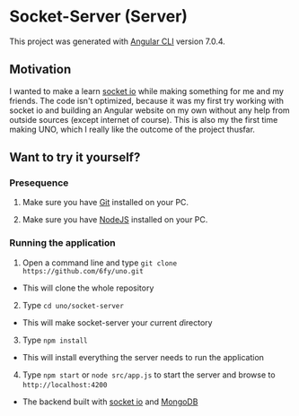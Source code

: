 # Socket-Server (Server)

This project was generated with [Angular CLI](https://github.com/angular/angular-cli) version 7.0.4.

## Motivation
I wanted to make a learn [socket io](https://www.npmjs.com/package/socket.io) while making something for me and my friends. The code isn't optimized, because it was my first try working with socket io and building an Angular website on my own without any help from outside sources (except internet of course). This is also my the first time making UNO, which I really like the outcome of the project thusfar.

## Want to try it yourself?

### Presequence 
1. Make sure you have [Git](https://git-scm.com/downloads) installed on your PC.

2. Make sure you have [NodeJS](https://nodejs.org/en/download/) installed on your PC.

### Running the application

1. Open a command line and type `git clone https://github.com/6fy/uno.git`
- This will clone the whole repository

2. Type `cd uno/socket-server`
- This will make socket-server your *c*urrent *d*irectory

3. Type `npm install`
- This will install everything the server needs to run the application

4. Type `npm start` or `node src/app.js` to start the server and browse to `http://localhost:4200`
- The backend built with [socket io](https://www.npmjs.com/package/socket.io) and [MongoDB](https://www.mongodb.com/try/download/community)